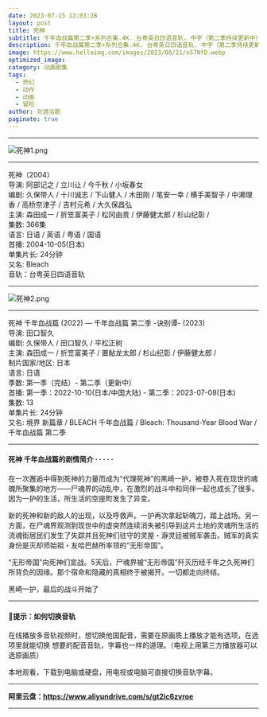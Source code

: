 ```yaml
---
date: 2023-07-15 12:03:28
layout: post
title: 死神
subtitle: 千年血战篇第二季+系列合集.4K. 台粤英日四语音轨. 中字（第二季持续更新中）
description: 千年血战篇第二季+系列合集.4K. 台粤英日四语音轨. 中字（第二季持续更新中）。在一次邂逅中得到死神的力量而成为“代理死神”的黑崎一护，被卷入死在现世的魂魄所聚集的地方——尸魂界的动乱中...
image: https://www.helloimg.com/images/2023/08/21/oS7NfD.webp
optimized_image: 
category: 动画剧集
tags:
  - 奇幻
  - 动作
  - 动画
  - 冒险
author: 对酒当歌
paginate: true
---
```

---
![死神1.png](https://www.helloimg.com/images/2023/08/21/oS7zWC.webp)

---
死神（2004）  
导演: 阿部记之 / 立川让 / 今千秋 / 小坂春女  
编剧: 久保带人 / 十川诚志 / 下山健人 / 木田刚 / 笔安一幸 / 横手美智子 / 中濑理香 / 高桥奈津子 / 吉村元希 / 大久保昌弘  
主演: 森田成一 / 折笠富美子 / 松冈由贵 / 伊藤健太郎 / 杉山纪彰 /  
集数: 366集  
语言: 日语 / 英语 / 粤语 / 国语  
首播: 2004-10-05(日本)  
单集片长: 24分钟  
又名: Bleach  
音轨：台粤英日四语音轨  

---

![死神2.png](https://www.helloimg.com/images/2023/08/21/oS7pqS.webp)

---
死神 千年血战篇 (2022) — 千年血战篇 第二季 -诀别谭- (2023)  
导演: 田口智久  
编剧: 久保带人 / 田口智久 / 平松正树  
主演: 森田成一 / 折笠富美子 / 置鲇龙太郎 / 杉山纪彰 / 伊藤健太郎 /  
制片国家/地区: 日本  
语言: 日语  
季数: 第一季（完结）- 第二季（更新中）  
首播: 第一季：2022-10-10(日本/中国大陆) - 第二季：2023-07-08(日本)  
集数: 13  
单集片长: 24分钟  
又名: 境界 新篇章 / BLEACH 千年血战篇 / Bleach: Thousand-Year Blood War / 千年血战篇 第二季  

---

#### 死神 千年血战篇的剧情简介 · · · · ·

在一次邂逅中得到死神的力量而成为“代理死神”的黑崎一护，被卷入死在现世的魂魄所聚集的地方——尸魂界的动乱中，在激烈的战斗中和同伴一起也成长了很多。因为一护的生活，所生活的空座町发生了异变。

新的死神和新的敌人的出现，以及呼救声。一护再次拿起斩魄刀，踏上战场。另一方面，在尸魂界观测到现世中的虚突然连续消失被引导到这片土地的灵魂所生活的流魂街居民们发生了失踪并且死神们驻守的灵屋・瀞灵廷被贼军袭击。贼军的真实身份是灭却师始祖・友哈巴赫所率领的“无形帝国”。

“无形帝国”向死神们宣战。5天后，尸魂界被“无形帝国”歼灭历经千年之久死神们所背负的因缘。那个宿命和隐藏的真相终于被揭开。一切都走向终结。

黑崎一护，最后的战斗开始了

---

#### 🔔提示：如何切换音轨

在线播放多音轨视频时，想切换他国配音，需要在原画质上播放才能有选项，在选项里就能切换
想要的配音音轨，字幕也一样的道理。（电视上用第三方播放器可以选原画质）

本地观看，下载到电脑或硬盘，用电视或电脑可直接切换音轨字幕。

---

**阿里云盘：<https://www.aliyundrive.com/s/gt2ic6zvroe>**

---
